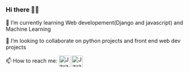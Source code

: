 ### Hi there 🙂👋

<!--
**ashutoshgupta1/ashutoshgupta1** is a ✨ _special_ ✨ repository because its `README.md` (this file) appears on your GitHub profile.

Here are some ideas to get you started:

- 🔭 I’m currently working on ...

- 🤔 I’m looking for help with ...
- 💬 Ask me about ...
- 
- 😄 Pronouns: ...
- ⚡ Fun fact: ...
-->

🌱 I’m currently learning Web developement(Django and javascript) and Machine Learning

👯 I’m looking to collaborate on python projects and front end web dev projects

<!--![LinkedIn_Icon](https://user-images.githubusercontent.com/42073371/127688728-fc8c3df6-5106-4070-ae8e-4ad799db5c90.png)[1]
-![Twitter_Icon](https://user-images.githubusercontent.com/42073371/127688723-16c9f61a-0de3-4a02-8770-1306b5a40ce6.png)[2]-->

📫 How to reach me: [<img align="center" alt="Java" width="30px" src="https://user-images.githubusercontent.com/42073371/127688728-fc8c3df6-5106-4070-ae8e-4ad799db5c90.png" />][1]
[<img align="center" alt="Java" width="30px" src="https://user-images.githubusercontent.com/42073371/127688723-16c9f61a-0de3-4a02-8770-1306b5a40ce6.png" />][2]

[1]: https://www.linkedin.com/in/ashutosh-gupta-6a1ba0197
[2]: https://twitter.com/Ashutosh_12_
